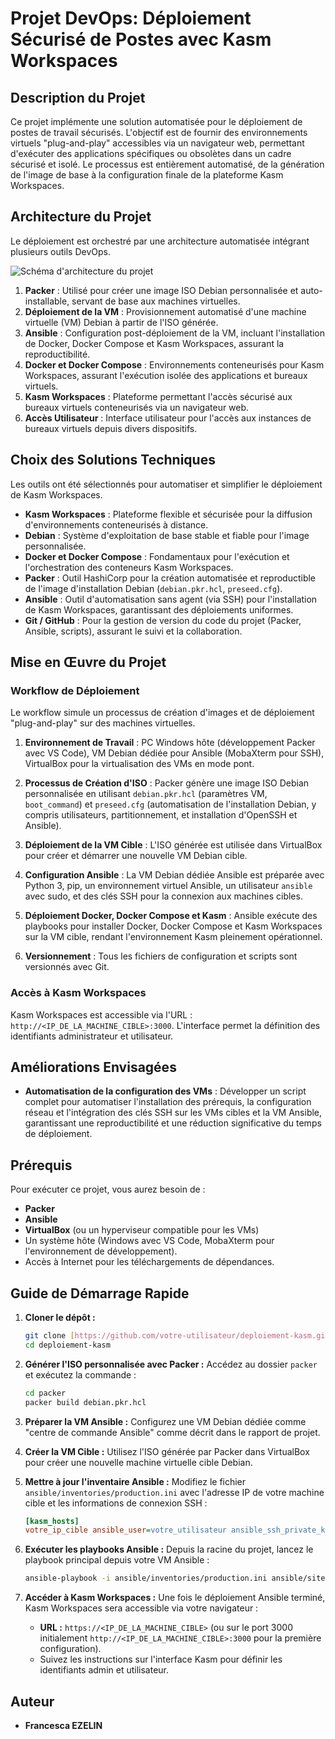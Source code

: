 # Projet DevOps: Déploiement Sécurisé de Postes avec Kasm Workspaces

## Description du Projet

Ce projet implémente une solution automatisée pour le déploiement de postes de travail sécurisés. L'objectif est de fournir des environnements virtuels "plug-and-play" accessibles via un navigateur web, permettant d'exécuter des applications spécifiques ou obsolètes dans un cadre sécurisé et isolé. Le processus est entièrement automatisé, de la génération de l'image de base à la configuration finale de la plateforme Kasm Workspaces.

## Architecture du Projet

Le déploiement est orchestré par une architecture automatisée intégrant plusieurs outils DevOps.

![Schéma d'architecture du projet](docs/architecture.png)

1.  **Packer** : Utilisé pour créer une image ISO Debian personnalisée et auto-installable, servant de base aux machines virtuelles.
2.  **Déploiement de la VM** : Provisionnement automatisé d'une machine virtuelle (VM) Debian à partir de l'ISO générée.
3.  **Ansible** : Configuration post-déploiement de la VM, incluant l'installation de Docker, Docker Compose et Kasm Workspaces, assurant la reproductibilité.
4.  **Docker et Docker Compose** : Environnements conteneurisés pour Kasm Workspaces, assurant l'exécution isolée des applications et bureaux virtuels.
5.  **Kasm Workspaces** : Plateforme permettant l'accès sécurisé aux bureaux virtuels conteneurisés via un navigateur web.
6.  **Accès Utilisateur** : Interface utilisateur pour l'accès aux instances de bureaux virtuels depuis divers dispositifs.

## Choix des Solutions Techniques

Les outils ont été sélectionnés pour automatiser et simplifier le déploiement de Kasm Workspaces.

* **Kasm Workspaces** : Plateforme flexible et sécurisée pour la diffusion d'environnements conteneurisés à distance.
* **Debian** : Système d'exploitation de base stable et fiable pour l'image personnalisée.
* **Docker et Docker Compose** : Fondamentaux pour l'exécution et l'orchestration des conteneurs Kasm Workspaces.
* **Packer** : Outil HashiCorp pour la création automatisée et reproductible de l'image d'installation Debian (`debian.pkr.hcl`, `preseed.cfg`).
* **Ansible** : Outil d'automatisation sans agent (via SSH) pour l'installation de Kasm Workspaces, garantissant des déploiements uniformes.
* **Git / GitHub** : Pour la gestion de version du code du projet (Packer, Ansible, scripts), assurant le suivi et la collaboration.

## Mise en Œuvre du Projet

### Workflow de Déploiement

Le workflow simule un processus de création d'images et de déploiement "plug-and-play" sur des machines virtuelles.

1.  **Environnement de Travail** : PC Windows hôte (développement Packer avec VS Code), VM Debian dédiée pour Ansible (MobaXterm pour SSH), VirtualBox pour la virtualisation des VMs en mode pont.

2.  **Processus de Création d'ISO** : Packer génère une image ISO Debian personnalisée en utilisant `debian.pkr.hcl` (paramètres VM, `boot_command`) et `preseed.cfg` (automatisation de l'installation Debian, y compris utilisateurs, partitionnement, et installation d'OpenSSH et Ansible).

3.  **Déploiement de la VM Cible** : L'ISO générée est utilisée dans VirtualBox pour créer et démarrer une nouvelle VM Debian cible.

4.  **Configuration Ansible** : La VM Debian dédiée Ansible est préparée avec Python 3, pip, un environnement virtuel Ansible, un utilisateur `ansible` avec sudo, et des clés SSH pour la connexion aux machines cibles.

5.  **Déploiement Docker, Docker Compose et Kasm** : Ansible exécute des playbooks pour installer Docker, Docker Compose et Kasm Workspaces sur la VM cible, rendant l'environnement Kasm pleinement opérationnel.

6.  **Versionnement** : Tous les fichiers de configuration et scripts sont versionnés avec Git.

### Accès à Kasm Workspaces

Kasm Workspaces est accessible via l'URL : `http://<IP_DE_LA_MACHINE_CIBLE>:3000`. L'interface permet la définition des identifiants administrateur et utilisateur.

## Améliorations Envisagées

* **Automatisation de la configuration des VMs** : Développer un script complet pour automatiser l'installation des prérequis, la configuration réseau et l'intégration des clés SSH sur les VMs cibles et la VM Ansible, garantissant une reproductibilité et une réduction significative du temps de déploiement.

## Prérequis

Pour exécuter ce projet, vous aurez besoin de :
* **Packer**
* **Ansible**
* **VirtualBox** (ou un hyperviseur compatible pour les VMs)
* Un système hôte (Windows avec VS Code, MobaXterm pour l'environnement de développement).
* Accès à Internet pour les téléchargements de dépendances.

## Guide de Démarrage Rapide

1.  **Cloner le dépôt :**
    ```bash
    git clone [https://github.com/votre-utilisateur/deploiement-kasm.git](https://github.com/votre-utilisateur/deploiement-kasm.git)
    cd deploiement-kasm
    ```

2.  **Générer l'ISO personnalisée avec Packer :**
    Accédez au dossier `packer` et exécutez la commande :
    ```bash
    cd packer
    packer build debian.pkr.hcl
    ```

3.  **Préparer la VM Ansible :**
    Configurez une VM Debian dédiée comme "centre de commande Ansible" comme décrit dans le rapport de projet.

4.  **Créer la VM Cible :**
    Utilisez l'ISO générée par Packer dans VirtualBox pour créer une nouvelle machine virtuelle cible Debian.

5.  **Mettre à jour l'inventaire Ansible :**
    Modifiez le fichier `ansible/inventories/production.ini` avec l'adresse IP de votre machine cible et les informations de connexion SSH :
    ```ini
    [kasm_hosts]
    votre_ip_cible ansible_user=votre_utilisateur ansible_ssh_private_key_file=/chemin/vers/votre/cle_ssh
    ```

6.  **Exécuter les playbooks Ansible :**
    Depuis la racine du projet, lancez le playbook principal depuis votre VM Ansible :
    ```bash
    ansible-playbook -i ansible/inventories/production.ini ansible/site.yml
    ```

7.  **Accéder à Kasm Workspaces :**
    Une fois le déploiement Ansible terminé, Kasm Workspaces sera accessible via votre navigateur :
    * **URL :** `https://<IP_DE_LA_MACHINE_CIBLE>` (ou sur le port 3000 initialement `http://<IP_DE_LA_MACHINE_CIBLE>:3000` pour la première configuration).
    * Suivez les instructions sur l'interface Kasm pour définir les identifiants admin et utilisateur.

## Auteur

* **Francesca EZELIN**
